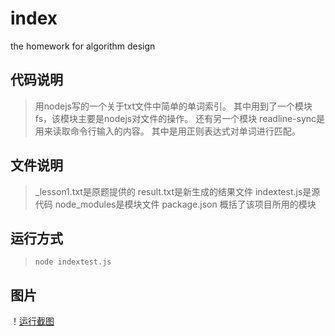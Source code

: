 # index
the homework for algorithm design
## 代码说明
> 用nodejs写的一个关于txt文件中简单的单词索引。
> 其中用到了一个模块 fs，该模块主要是nodejs对文件的操作。
> 还有另一个模块 readline-sync是用来读取命令行输入的内容。
> 其中是用正则表达式对单词进行匹配。
## 文件说明
> _lesson1.txt是原题提供的
> result.txt是新生成的结果文件
> indextest.js是源代码
> node_modules是模块文件
> package.json 概括了该项目所用的模块
## 运行方式
>  `node indextest.js`
## 图片
！[运行截图]()